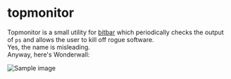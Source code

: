 # topmonitor

Topmonitor is a small utility for [bitbar](https://github.com/matryer/bitbar) which periodically checks the output of `ps` and allows the user to kill off rogue software.  
Yes, the name is misleading.  
Anyway, here's Wonderwall:  

![Sample image](http://i.imgur.com/cuqcaHH.png)
